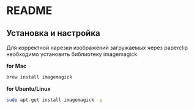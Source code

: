 # README

## Установка и настройка

Для корректной нарезки изображений загружаемых через paperclip необходимо установить библиотеку imagemagick

**for Mac**

```bash
brew install imagemagick
```

**for Ubuntu/Linux**

```bash
sudo apt-get install imagemagick -y
```

